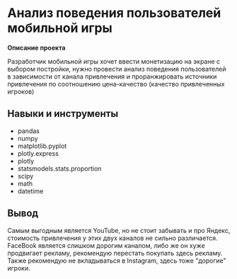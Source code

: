 # Анализ поведения пользователей мобильной игры
**Описание проекта**

Разработчик мобильной игры хочет ввести монетизацию на экране с выбором постройки, нужно провести анализ поведения пользователей в зависимости от канала привлечения и проранжировать источники привлечения по соотношению цена-качество (качество привлеченных игроков)

## Навыки и инструменты
- pandas
- numpy
- matplotlib.pyplot
- plotly.express
- plotly
- statsmodels.stats.proportion
- scipy
- math
- datetime

## Вывод
Самым выгодным является YouTube, но не стоит забывать и про Яндекс, стоимость привлечения у этих двух каналов не сильно различается. FaceBook является слишком дорогим каналом, либо же он хуже продвигает рекламу, рекомендую перестать покупать здесь рекламу. Также рекомендую не вкладываться в Instagram, здесь тоже "дорогие" игроки.
